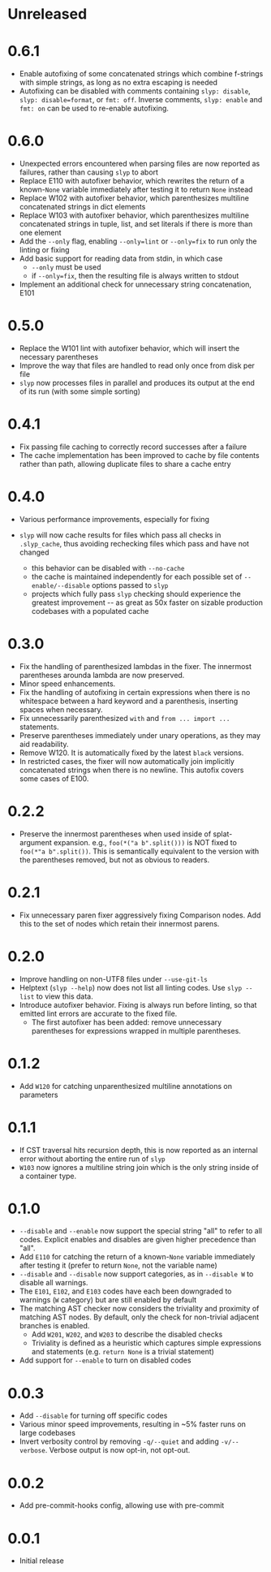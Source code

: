 # Unreleased
<!-- changelog-unreleased-marker -->

# 0.6.1

- Enable autofixing of some concatenated strings which combine f-strings with
  simple strings, as long as no extra escaping is needed
- Autofixing can be disabled with comments containing `slyp: disable`,
  `slyp: disable=format`, or `fmt: off`. Inverse comments, `slyp: enable` and
  `fmt: on` can be used to re-enable autofixing.

# 0.6.0

- Unexpected errors encountered when parsing files are now reported as failures, rather
  than causing `slyp` to abort
- Replace E110 with autofixer behavior, which rewrites the return of a known-`None`
  variable immediately after testing it to return `None` instead
- Replace W102 with autofixer behavior, which parenthesizes multiline
  concatenated strings in dict elements
- Replace W103 with autofixer behavior, which parenthesizes multiline
  concatenated strings in tuple, list, and set literals if there is more than
  one element
- Add the `--only` flag, enabling `--only=lint` or `--only=fix` to run only
  the linting or fixing
- Add basic support for reading data from stdin, in which case
  - `--only` must be used
  - if `--only=fix`, then the resulting file is always written to stdout
- Implement an additional check for unnecessary string concatenation, E101

# 0.5.0

- Replace the W101 lint with autofixer behavior, which will insert the
  necessary parentheses
- Improve the way that files are handled to read only once from disk per file
- `slyp` now processes files in parallel and produces its output at the end of
  its run (with some simple sorting)

# 0.4.1

- Fix passing file caching to correctly record successes after a failure
- The cache implementation has been improved to cache by file contents rather
  than path, allowing duplicate files to share a cache entry

# 0.4.0

- Various performance improvements, especially for fixing
- `slyp` will now cache results for files which pass all checks in
  `.slyp_cache`, thus avoiding rechecking files which pass and have
  not changed

  - this behavior can be disabled with `--no-cache`
  - the cache is maintained independently for each possible set of
    `--enable/--disable` options passed to `slyp`
  - projects which fully pass `slyp` checking should experience the greatest
    improvement -- as great as 50x faster on sizable production codebases with
    a populated cache

# 0.3.0

- Fix the handling of parenthesized lambdas in the fixer. The innermost
  parentheses arounda lambda are now preserved.
- Minor speed enhancements.
- Fix the handling of autofixing in certain expressions when there is no
  whitespace between a hard keyword and a parenthesis, inserting spaces when
  necessary.
- Fix unnecessarily parenthesized `with` and `from ... import ...` statements.
- Preserve parentheses immediately under unary operations, as they may aid
  readability.
- Remove W120. It is automatically fixed by the latest `black` versions.
- In restricted cases, the fixer will now automatically join implicitly
  concatenated strings when there is no newline. This autofix covers some cases
  of E100.

# 0.2.2

- Preserve the innermost parentheses when used inside of splat-argument
  expansion. e.g., `foo(*("a b".split()))` is NOT fixed to
  `foo(*"a b".split())`. This is semantically equivalent to the version with
  the parentheses removed, but not as obvious to readers.

# 0.2.1

- Fix unnecessary paren fixer aggressively fixing Comparison nodes. Add this to
  the set of nodes which retain their innermost parens.

# 0.2.0

- Improve handling on non-UTF8 files under `--use-git-ls`
- Helptext (`slyp --help`) now does not list all linting codes. Use
  `slyp --list` to view this data.
- Introduce autofixer behavior. Fixing is always run before linting, so that
  emitted lint errors are accurate to the fixed file.
  - The first autofixer has been added: remove unnecessary parentheses for
    expressions wrapped in multiple parentheses.

# 0.1.2

- Add `W120` for catching unparenthesized multiline annotations on parameters

# 0.1.1

- If CST traversal hits recursion depth, this is now reported as an internal
  error without aborting the entire run of `slyp`
- `W103` now ignores a multiline string join which is the only string inside
  of a container type.

# 0.1.0

- `--disable` and `--enable` now support the special string "all" to refer to
  all codes. Explicit enables and disables are given higher precedence than "all".
- Add `E110` for catching the return of a known-`None` variable immediately
  after testing it (prefer to return `None`, not the variable name)
- `--disable` and `--disable` now support categories, as in `--disable W`
  to disable all warnings.
- The `E101`, `E102`, and `E103` codes have each been downgraded to warnings
  (`W` category) but are still enabled by default
- The matching AST checker now considers the triviality and proximity of
  matching AST nodes. By default, only the check for non-trivial adjacent
  branches is enabled.
  - Add `W201`, `W202`, and `W203` to describe the disabled checks
  - Triviality is defined as a heuristic which captures simple expressions and
    statements (e.g. `return None` is a trivial statement)
- Add support for `--enable` to turn on disabled codes

# 0.0.3

- Add `--disable` for turning off specific codes
- Various minor speed improvements, resulting in ~5% faster runs on large
  codebases
- Invert verbosity control by removing `-q/--quiet` and adding `-v/--verbose`.
  Verbose output is now opt-in, not opt-out.

# 0.0.2

- Add pre-commit-hooks config, allowing use with pre-commit

# 0.0.1

- Initial release
